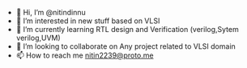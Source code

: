 - 👋 Hi, I’m @nitindinnu
- 👀 I’m interested in new stuff based on VLSI
- 🌱 I’m currently learning RTL design and Verification (verilog,Sytem verilog,UVM)
- 💞️ I’m looking to collaborate on Any project related to VLSI domain
- 📫 How to reach me nitin2239@proto.me

<!---
nitindinnu/nitindinnu is a ✨ special ✨ repository because its `README.md` (this file) appears on your GitHub profile.
You can click the Preview link to take a look at your changes.
--->
